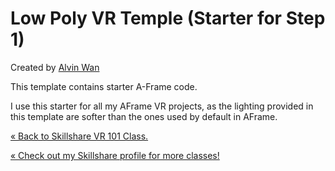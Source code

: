 Low Poly VR Temple (Starter for Step 1)
===

Created by [Alvin Wan](https://alvinwan.com/vr101)

This template contains starter A-Frame code.

I use this starter for all my AFrame VR projects, as the lighting provided in this template are softer than the ones used by default in AFrame.

[&laquo; Back to Skillshare VR 101 Class.](https://skillshare.com/user/alvinwan)

[&laquo; Check out my Skillshare profile for more classes!](https://skillshare.com/user/alvinwan)